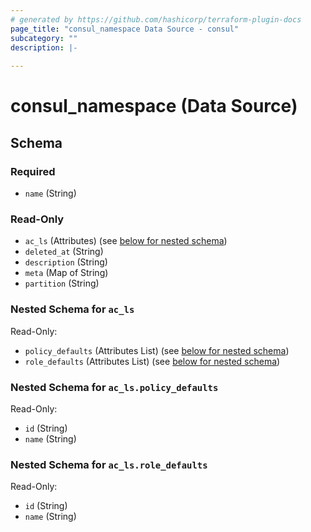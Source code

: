 ```yaml
---
# generated by https://github.com/hashicorp/terraform-plugin-docs
page_title: "consul_namespace Data Source - consul"
subcategory: ""
description: |-
  
---
```


# consul_namespace (Data Source)





<!-- schema generated by tfplugindocs -->
## Schema

### Required

- `name` (String)

### Read-Only

- `ac_ls` (Attributes) (see [below for nested schema](#nestedatt--ac_ls))
- `deleted_at` (String)
- `description` (String)
- `meta` (Map of String)
- `partition` (String)

<a id="nestedatt--ac_ls"></a>
### Nested Schema for `ac_ls`

Read-Only:

- `policy_defaults` (Attributes List) (see [below for nested schema](#nestedatt--ac_ls--policy_defaults))
- `role_defaults` (Attributes List) (see [below for nested schema](#nestedatt--ac_ls--role_defaults))

<a id="nestedatt--ac_ls--policy_defaults"></a>
### Nested Schema for `ac_ls.policy_defaults`

Read-Only:

- `id` (String)
- `name` (String)


<a id="nestedatt--ac_ls--role_defaults"></a>
### Nested Schema for `ac_ls.role_defaults`

Read-Only:

- `id` (String)
- `name` (String)
